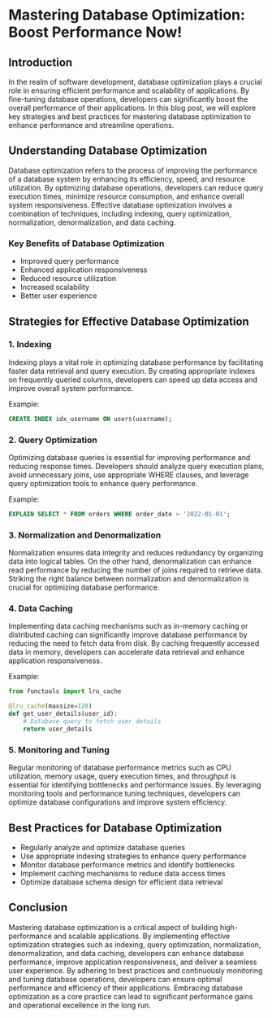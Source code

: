 # Mastering Database Optimization: Boost Performance Now!

## Introduction

In the realm of software development, database optimization plays a crucial role in ensuring efficient performance and scalability of applications. By fine-tuning database operations, developers can significantly boost the overall performance of their applications. In this blog post, we will explore key strategies and best practices for mastering database optimization to enhance performance and streamline operations.

## Understanding Database Optimization

Database optimization refers to the process of improving the performance of a database system by enhancing its efficiency, speed, and resource utilization. By optimizing database operations, developers can reduce query execution times, minimize resource consumption, and enhance overall system responsiveness. Effective database optimization involves a combination of techniques, including indexing, query optimization, normalization, denormalization, and data caching.

### Key Benefits of Database Optimization

- Improved query performance
- Enhanced application responsiveness
- Reduced resource utilization
- Increased scalability
- Better user experience

## Strategies for Effective Database Optimization

### 1. Indexing

Indexing plays a vital role in optimizing database performance by facilitating faster data retrieval and query execution. By creating appropriate indexes on frequently queried columns, developers can speed up data access and improve overall system performance.

Example:
```sql
CREATE INDEX idx_username ON users(username);
```

### 2. Query Optimization

Optimizing database queries is essential for improving performance and reducing response times. Developers should analyze query execution plans, avoid unnecessary joins, use appropriate WHERE clauses, and leverage query optimization tools to enhance query performance.

Example:
```sql
EXPLAIN SELECT * FROM orders WHERE order_date > '2022-01-01';
```

### 3. Normalization and Denormalization

Normalization ensures data integrity and reduces redundancy by organizing data into logical tables. On the other hand, denormalization can enhance read performance by reducing the number of joins required to retrieve data. Striking the right balance between normalization and denormalization is crucial for optimizing database performance.

### 4. Data Caching

Implementing data caching mechanisms such as in-memory caching or distributed caching can significantly improve database performance by reducing the need to fetch data from disk. By caching frequently accessed data in memory, developers can accelerate data retrieval and enhance application responsiveness.

Example:
```python
from functools import lru_cache

@lru_cache(maxsize=128)
def get_user_details(user_id):
    # Database query to fetch user details
    return user_details
```

### 5. Monitoring and Tuning

Regular monitoring of database performance metrics such as CPU utilization, memory usage, query execution times, and throughput is essential for identifying bottlenecks and performance issues. By leveraging monitoring tools and performance tuning techniques, developers can optimize database configurations and improve system efficiency.

## Best Practices for Database Optimization

- Regularly analyze and optimize database queries
- Use appropriate indexing strategies to enhance query performance
- Monitor database performance metrics and identify bottlenecks
- Implement caching mechanisms to reduce data access times
- Optimize database schema design for efficient data retrieval

## Conclusion

Mastering database optimization is a critical aspect of building high-performance and scalable applications. By implementing effective optimization strategies such as indexing, query optimization, normalization, denormalization, and data caching, developers can enhance database performance, improve application responsiveness, and deliver a seamless user experience. By adhering to best practices and continuously monitoring and tuning database operations, developers can ensure optimal performance and efficiency of their applications. Embracing database optimization as a core practice can lead to significant performance gains and operational excellence in the long run.